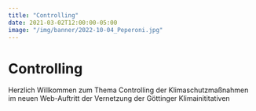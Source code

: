 ```yaml
---
title: "Controlling"
date: 2021-03-02T12:00:00-05:00
image: "/img/banner/2022-10-04_Peperoni.jpg"
---
```

# Controlling

Herzlich Willkommen zum Thema Controlling der Klimaschutzmaßnahmen im neuen Web-Auftritt der Vernetzung
der Göttinger Klimainititativen
